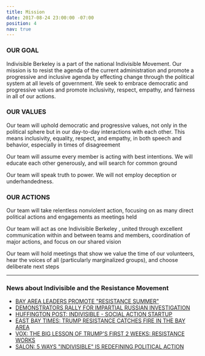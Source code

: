```yaml
---
title: Mission
date: 2017-08-24 23:00:00 -07:00
position: 4
nav: true
---
```


### OUR GOAL

Indivisible Berkeley is a part of the national Indivisible Movement. Our mission is to resist the agenda of the current administration and promote a progressive and inclusive agenda by effecting change through the political system at all levels of government. We seek to embrace democratic and progressive values and promote inclusivity, respect, empathy, and fairness in all of our actions.

### OUR VALUES

Our team will uphold democratic and progressive values, not only in the political sphere but in our day-to-day interactions with each other. This means inclusivity, equality, respect, and empathy, in both speech and behavior, especially in times of disagreement

Our team will assume every member is acting with best intentions. We will educate each other generously, and will search for common ground

Our team will speak truth to power. We will not employ deception or underhandedness.

### OUR ACTIONS

Our team will take relentless nonviolent action, focusing on as many direct political actions and engagements as meetings held

Our team will act as one Indivisible Berkeley , united through excellent communication within and between teams and members, coordination of major actions, and focus on our shared vision

Our team will hold meetings that show we value the time of our volunteers, hear the voices of all (particularly marginalized groups), and choose deliberate next steps

----

### News about Indivisible and the Resistance Movement

+ [BAY AREA LEADERS PROMOTE "RESISTANCE SUMMER"](http://www.nbcbayarea.com/news/local/Bay-Area-Leaders-Resistance-Summer-Oppose-President-Trump-Policies-426210611.html)
+ [DEMONSTRATORS RALLY FOR IMPARTIAL RUSSIAN INVESTIGATION](http://abc7news.com/news/demonstrators-rally-for-impartial-russia-investigation/2064480/)
+ [HUFFINGTON POST: INDIVISIBLE - SOCIAL ACTION STARTUP](http://www.huffingtonpost.com/entry/indivisible-social-action-startup_us_58c2af77e4b070e55af9edbd)
+ [EAST BAY TIMES: TRUMP RESISTANCE CATCHES FIRE IN THE BAY AREA](http://www.eastbaytimes.com/2017/02/12/not-on-our-watch-trump-resistance-catches-fire-in-bay-area/)
+ [VOX: THE BIG LESSON OF TRUMP'S FIRST 2 WEEKS: RESISTANCE WORKS](http://www.vox.com/policy-and-politics/2017/2/6/14473482/resistance-works-anti-trump-protests)
+ [SALON: 5 WAYS "INDIVISIBLE" IS REDEFINING POLITICAL ACTION](http://www.salon.com/2017/03/26/we-are-relearning-democracy-5-ways-the-anti-trump-movement-indivisible-is-redefining-political-action/)